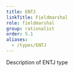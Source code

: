```yaml
---
title: ENTJ
linkTitle: Fieldmarshal
role: fieldmarshal
group: rationalist
order: 5.1
aliases:
  - /types/ENTJ
---
```

Description of ENTJ type
